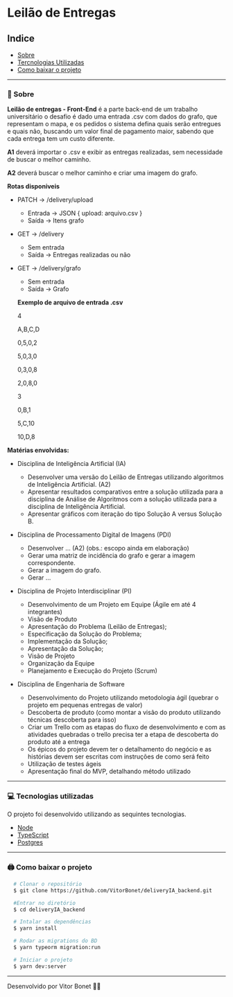 # Leilão de Entregas

## Indice

  - [Sobre](#-sobre)
  - [Tercnologias Utilizadas](#-tecnologias-utilizadas)
  - [Como baixar o projeto](#-como-baixer-o-projeto)

---

### 📜 Sobre

  **Leilão de entregas - Front-End** é a parte back-end de um trabalho universitário o desafio é dado uma entrada .csv com dados do grafo, que representam o mapa, e os pedidos o sistema defina quais serão entregues e quais não, buscando um valor final de pagamento maior, sabendo que cada entrega tem um custo diferente.

  **A1** deverá importar o .csv e exibir as entregas realizadas, sem necessidade de buscar o melhor caminho.

  **A2** deverá buscar o melhor caminho e criar uma imagem do grafo.

  **Rotas disponiveis**
  - PATCH -> /delivery/upload
    - Entrada -> JSON { upload: arquivo.csv }
    - Saída -> Itens grafo

  - GET -> /delivery
    - Sem entrada
    - Saída -> Entregas realizadas ou não

  - GET -> /delivery/grafo
    - Sem entrada
    - Saída -> Grafo

    **Exemplo de arquivo de entrada .csv**

    4

    A,B,C,D

    0,5,0,2

    5,0,3,0

    0,3,0,8

    2,0,8,0

    3

    0,B,1

    5,C,10

    10,D,8

  **Matérias envolvidas:**
   - Disciplina de Inteligência Artificial (IA)
      - Desenvolver uma versão do Leilão de Entregas utilizando algoritmos de Inteligência Artificial. (A2)
      - Apresentar resultados comparativos entre a solução utilizada para a disciplina de Análise de Algoritmos com a solução utilizada para a disciplina de Inteligência Artificial.
      - Apresentar gráficos com iteração do tipo Solução A versus Solução B.

  - Disciplina de Processamento Digital de Imagens (PDI)
    - Desenvolver ... (A2) (obs.: escopo ainda em elaboração)
    - Gerar uma matriz de incidência do grafo e gerar a imagem correspondente.
    - Gerar a imagem do grafo.
    - Gerar ...

  - Disciplina de Projeto Interdisciplinar (PI)
    - Desenvolvimento de um Projeto em Equipe (Ágile em até 4 integrantes)
    - Visão de Produto
    - Apresentação do Problema (Leilão de Entregas);
    - Especificação da Solução do Problema;
    - Implementação da Solução;
    - Apresentação da Solução;
    - Visão de Projeto
    - Organização da Equipe
    - Planejamento e Execução do Projeto (Scrum)

  - Disciplina de Engenharia de Software
    - Desenvolvimento do Projeto utilizando metodologia ágil (quebrar o projeto em pequenas entregas de valor)
    - Descoberta de produto (como montar a visão do produto utilizando técnicas descoberta para isso)
    - Criar um Trello com as etapas do fluxo de desenvolvimento  e com as atividades quebradas o trello precisa ter a etapa de descoberta do produto até a entrega
    - Os épicos do projeto devem ter o detalhamento do negócio e as histórias devem ser escritas com instruções de como será feito
    - Utilização de testes ágeis
    - Apresentação final do MVP, detalhando método utilizado

---

  ### 💻 Tecnologias utilizadas

  O projeto foi desenvolvido utilizando as sequintes tecnologias.

  - [Node](https://nodejs.org/en/)
  - [TypeScript](https://www.typescriptlang.org/)
  - [Postgres](https://www.postgresql.org/)


---
  ### 🖨 Como baixar o projeto

  ```bash
    # Clonar o repositório
    $ git clone https://github.com/VitorBonet/deliveryIA_backend.git

    #Entrar no diretório
    $ cd deliveryIA_backend

    # Intalar as dependências
    $ yarn install

    # Rodar as migrations do BD
    $ yarn typeorm migration:run

    # Iniciar o projeto
    $ yarn dev:server
  ```
---

Desenvolvido por Vitor Bonet 🏄‍♂️
